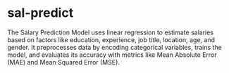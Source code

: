 # sal-predict
The Salary Prediction Model uses linear regression to estimate salaries based on factors like education, experience, job title, location, age, and gender. It preprocesses data by encoding categorical variables, trains the model, and evaluates its accuracy with metrics like Mean Absolute Error (MAE) and Mean Squared Error (MSE).
